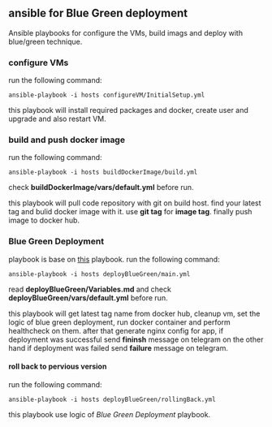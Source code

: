 ## ansible for Blue Green deployment

Ansible playbooks for configure the VMs, build imags and deploy with blue/green technique.


### configure VMs

run the following command:

```command
ansible-playbook -i hosts configureVM/InitialSetup.yml
```

this playbook will install required packages and docker, create user and upgrade and also restart VM.


### build and push docker image

run the following command:

```command
ansible-playbook -i hosts buildDockerImage/build.yml
```

check **buildDockerImage/vars/default.yml** before run.

this playbook will pull code repository with git on build host. find your latest tag and bulid docker image with it. use **git tag** for **image tag**. finally push image to docker hub.

### Blue Green Deployment

playbook is base on [this](https://github.com/decayofmind/ansible-bluegreen-docker) playbook. run the following command:

```command
ansible-playbook -i hosts deployBlueGreen/main.yml
```

read **deployBlueGreen/Variables.md** and check **deployBlueGreen/vars/default.yml** before run.

this playbook will get latest tag name from docker hub, cleanup vm, set the logic of blue green deployment, run docker container and perform healthcheck on them. after that generate nginx config for app, if deployment was successful send **fininsh** message on telegram on the other hand if deployment was failed send **failure** message on telegram.

#### roll back to pervious version

run the following command:

```command
ansible-playbook -i hosts deployBlueGreen/rollingBack.yml
```

this playbook use logic of  *Blue Green Deployment* playbook. 










